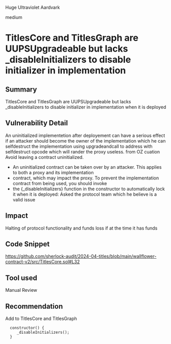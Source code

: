 Huge Ultraviolet Aardvark

medium

# TitlesCore and TitlesGraph are  UUPSUpgradeable but lacks _disableInitializers to disable initializer in implementation

## Summary
TitlesCore and TitlesGraph are  UUPSUpgradeable but lacks _disableInitializers to disable initializer in implementation when it is deployed

## Vulnerability Detail
An uninitialized implementetion  after deployement can have a serious effect if an attacker should become the owner of the implementation which he can selfdestruct the implementation using upgradeandcall to address with selfdestruct opcode which will rander the proxy useless.
from OZ cuation
  Avoid leaving a contract uninitialized.
 * An uninitialized contract can be taken over by an attacker. This applies to both a proxy and its implementation
 * contract, which may impact the proxy. To prevent the implementation contract from being used, you should invoke
 * the {_disableInitializers} function in the constructor to automatically lock it when it is deployed:
 Asked the protocol team which he believe is a valid issue
 
## Impact
Halting of protocol functionality and funds loss if at the time it has funds
## Code Snippet
https://github.com/sherlock-audit/2024-04-titles/blob/main/wallflower-contract-v2/src/TitlesCore.sol#L32
## Tool used

Manual Review

## Recommendation
Add  to TitlesCore and TitlesGraph
```solidity
  constructor() {
     _disableInitializers();
  }
  ```